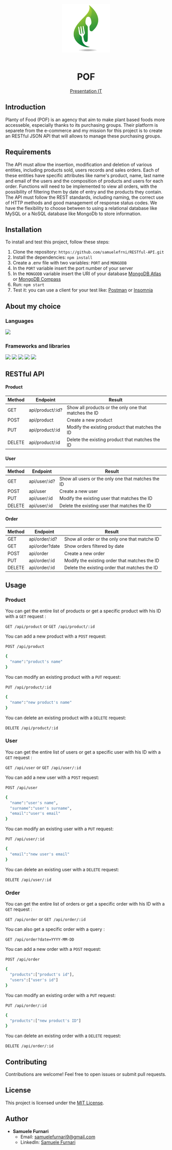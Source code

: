 <div align="center"><img src="./assets/img.png" width="150px"></div>
<br />
<div align="center">
  <h1 align="center">POF</h1>
  <p align="center">
    <a href="./assets/Progetto Node.js di Samuele Furnari.pdf">Presentation IT</a>
  </p>
</div>

## Introduction

Planty of Food (POF) is an agency that aim to make plant based foods more accesseble, especially thanks to its purchasing groups. Their platform is separete from the e-commerce and my mission for this project is to create an RESTful JSON API that will allows to manage these purchasing groups.

## Requirements

The API must allow the insertion, modification and deletion of various entities, including products sold, users records and sales orders. Each of these entities have specific attributes like name's product, name, last name and email of the users and the composition of products and users for each order. Functions will need to be implemented to view all orders, with the possibility of filtering them by date of entry and the products they contain. The API must follow the REST standards, including naming, the correct use of HTTP methods and good management of response status codes. We have the flexibility to choose between to using a relational database like MySQL or a NoSQL database like MongoDb to store information.

## Installation

To install and test this project, follow these steps:

1. Clone the repository: `https://github.com/samuelefrni/RESTful-API.git`
2. Install the dependencies: `npm install`
3. Create a .env file with two variables: `PORT` and `MONGODB`
4. In the `PORT` variable insert the port number of your server
5. In the `MONGODB` variable insert the URI of your database [MongoDB Atlas](<(https://www.mongodb.com/it-it/cloud/atlas/register)>) or [MongoDB Compass](https://www.mongodb.com/try/download/compass)
6. Run: `npm start`
7. Test it: you can use a client for your test like: [Postman](https://www.postman.com/downloads/) or [Insomnia](https://insomnia.rest/download)

## About my choice

### Languages

<p align="left">
  <img src="https://img.shields.io/badge/JavaScript-323330?style=for-the-badge&logo=javascript&logoColor=F7DF1E"/>
</p>

### Frameworks and libraries

<p align="left">  
  <img src="https://img.shields.io/badge/Node%20js-339933?style=for-the-badge&logo=nodedotjs&logoColor=white"/>
  <img src="https://img.shields.io/badge/Express%20js-000000?style=for-the-badge&logo=express&logoColor=white"/>
  <img src="https://img.shields.io/badge/.ENV-ECD53F.svg?style=for-the-badge&logo=dotenv&logoColor=black"/>
  <img src="https://img.shields.io/badge/NODEMON-%23323330.svg?style=for-the-badge&logo=nodemon&logoColor=%BBDEAD"/>
  <img src="https://img.shields.io/badge/Mongoose-880000.svg?style=for-the-badge&logo=Mongoose&logoColor=white"/>
</p>

## RESTful API

#### Product

| Method | Endpoint         | Result                                                |
| ------ | ---------------- | ----------------------------------------------------- |
| GET    | api/product/:id? | Show all products or the only one that matches the ID |
| POST   | api/product      | Create a new product                                  |
| PUT    | api/product/:id  | Modify the existing product that matches the ID       |
| DELETE | api/product/:id  | Delete the existing product that matches the ID       |

#### User

| Method | Endpoint      | Result                                             |
| ------ | ------------- | -------------------------------------------------- |
| GET    | api/user/:id? | Show all users or the only one that matches the ID |
| POST   | api/user      | Create a new user                                  |
| PUT    | api/user/:id  | Modify the existing user that matches the ID       |
| DELETE | api/user/:id  | Delete the existing user that matches the ID       |

#### Order

| Method | Endpoint       | Result                                        |
| ------ | -------------- | --------------------------------------------- |
| GET    | api/order/:id? | Show all order or the only one that matche ID |
| GET    | api/order?date | Show orders filtered by date                  |
| POST   | api/order      | Create a new order                            |
| PUT    | api/order/:id  | Modify the existing order that matches the ID |
| DELETE | api/order/:id  | Delete the existing order that matches the ID |

## Usage

### **Product**

You can get the entire list of products or get a specific product with his ID with a `GET` request :

`GET /api/product` or `GET /api/product/:id`

You can add a new product with a `POST` request:

`POST /api/product`

```bash
{
  "name":"product's name"
}
```

You can modify an existing product with a `PUT` request:

`PUT /api/product/:id`

```bash
{
  "name":"new product's name"
}
```

You can delete an existing product with a `DELETE` request:

`DELETE /api/product/:id`

### **User**

You can get the entire list of users or get a specific user with his ID with a `GET` request :

`GET /api/user` or `GET /api/user/:id`

You can add a new user with a `POST` request:

`POST /api/user`

```bash
{
  "name":"user's name",
  "surname":"user's surname",
  "email":"user's email"
}
```

You can modify an existing user with a `PUT` request:

`PUT /api/user/:id`

```bash
{
  "email":"new user's email"
}
```

You can delete an existing user with a `DELETE` request:

`DELETE /api/user/:id`

### **Order**

You can get the entire list of orders or get a specific order with his ID with a `GET` request :

`GET /api/order` or `GET /api/order/:id`

You can also get a specific order with a query :

`GET /api/order?date=YYYY-MM-DD`

You can add a new order with a `POST` request:

`POST /api/order`

```bash
{
  "products":["product's id"],
  "users":["user's id"]
}
```

You can modify an existing order with a `PUT` request:

`PUT /api/order/:id`

```bash
{
  "products":["new product's ID"]
}
```

You can delete an existing order with a `DELETE` request:

`DELETE /api/order/:id`

## Contributing

Contributions are welcome! Feel free to open issues or submit pull requests.

## License

This project is licensed under the [MIT License](https://opensource.org/licenses/MIT).

## Author

- **Samuele Furnari**
  - Email: samuelefurnari9@gmail.com
  - LinkedIn: [Samuele Furnari](https://www.linkedin.com/in/samuele-furnari-a37567220/)
